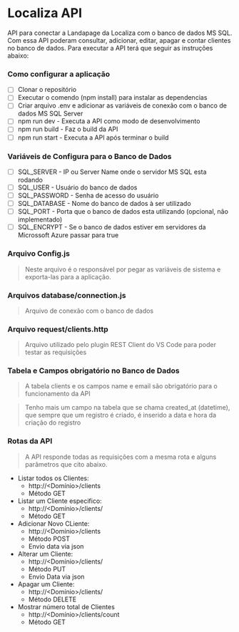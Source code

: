 # Localiza API

API para conectar a Landapage da Localiza com o banco de dados MS SQL. Com essa API poderam consultar, adicionar, editar, apagar e contar clientes no banco de dados.
Para executar a API terá que seguir as instruções abaixo:

### Como configurar a aplicação

- [ ] Clonar o repositório
- [ ] Executar o comendo (npm install) para instalar as dependencias
- [ ] Criar arquivo .env e adicionar as variáveis de conexão com o banco de dados MS SQL Server
- [ ] npm run dev - Executa a API como modo de desenvolvimento
- [ ] npm run build - Faz o build da API
- [ ] npm run start - Executa a API após terminar o build

### Variáveis de Configura para o Banco de Dados

- [ ] SQL_SERVER - IP ou Server Name onde o servidor MS SQL esta rodando
- [ ] SQL_USER - Usuário do banco de dados
- [ ] SQL_PASSWORD - Senha de acesso do usuário
- [ ] SQL_DATABASE - Nome do banco de dados à ser utilizado
- [ ] SQL_PORT - Porta que o banco de dados esta utilizando (opcional, não implementado)
- [ ] SQL_ENCRYPT - Se o banco de dados estiver em servidores da Microssoft Azure passar para true

### Arquivo Config.js

> Neste arquivo é o responsável por pegar as variáveis de sistema e exporta-las para a aplicação.

### Arquivos database/connection.js

> Arquivo de conexão com o banco de dados

### Arquivo request/clients.http

> Arquivo utilizado pelo plugin REST Client do VS Code para poder testar as requisições

### Tabela e Campos obrigatório no Banco de Dados

> A tabela clients e os campos name e email são obrigatório para o funcionamento da API

> Tenho mais um campo na tabela que se chama created_at (datetime), que sempre que um registro é criado, é inserido a data e hora da criação do registro

### Rotas da API

> A API responde todas as requisições com a mesma rota e alguns parâmetros que cito abaixo.

- Listar todos os Clientes: 
  - http://<Domínio>/clients
  - Método GET
- Listar um Cliente especifico:
  - http://<Domínio>/clients/<ID do cliente>
  - Método GET
- Adicionar Novo CLiente:
  - http://<Domínio>/clients
  - Método POST
  - Envio data via json
- Alterar um Cliente:
  - http://<Domínio>/clients/<ID do cliente>
  - Método PUT
  - Envio Data via json
- Apagar um Cliente:
  - http://<Domínio>/clients/<ID do cliente>
  - Método DELETE
- Mostrar número total de Clientes
  - http://<Domínio>/clients/count
  - Método GET
